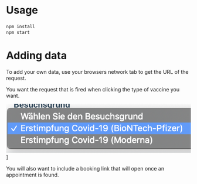# Usage

```
npm install
npm start
```

# Adding data

To add your own data, use your browsers network tab to get the URL of the request.

You want the request that is fired when clicking the type of vaccine you want.


![Alt text](./assets/how_to.png?raw=true "Step 1")]

You will also want to include a booking link that will open once an appointment is found.

